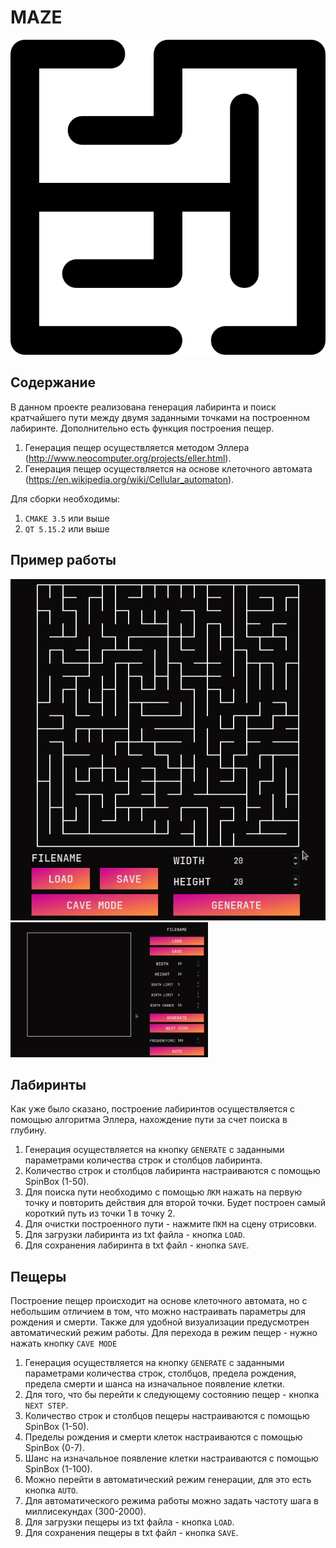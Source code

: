# MAZE

![logo](./images/icon.svg)

## Содержание 

В данном проекте реализована генерация лабиринта и поиск кратчайшего пути между двумя заданными точками на построенном 
лабиринте. Дополнительно есть функция построения пещер.

1) Генерация пещер осуществляется методом Эллера (http://www.neocomputer.org/projects/eller.html).
2) Генерация пещер осуществляется на основе клеточного автомата (https://en.wikipedia.org/wiki/Cellular_automaton).

Для сборки необходимы:

1) `CMAKE 3.5` или выше
2) `QT 5.15.2` или выше

[//]: # (path to tar.gz data)

## Пример работы

![maze](./images/maze.gif)
![cave](./images/cave.gif)

## Лабиринты

Как уже было сказано, построение лабиринтов осуществляется с помощью алгоритма Эллера, нахождение пути
за счет поиска в глубину. 

1) Генерация осуществляется на кнопку `GENERATE` с заданными параметрами количества строк и столбцов 
лабиринта.
2) Количество строк и столбцов лабиринта настраиваются с помощью SpinBox (1-50).
3) Для поиска пути необходимо с помощью `ЛКМ` нажать на первую точку и повторить действия для второй точки.
Будет построен самый короткий путь из точки 1 в точку 2.
4) Для очистки построенного пути - нажмите `ПКМ` на сцену отрисовки.
5) Для загрузки лабиринта из txt файла - кнопка `LOAD`.
6) Для сохранения лабиринта в txt файл - кнопка `SAVE`.


## Пещеры

Построение пещер происходит на основе клеточного автомата, но с небольшим отличием в том, что можно
настраивать параметры для рождения и смерти. Также для удобной визуализации предусмотрен автоматический режим работы.
Для перехода в режим пещер - нужно нажать кнопку `CAVE MODE`

1) Генерация осуществляется на кнопку `GENERATE` с заданными параметрами количества строк, столбцов, предела рождения,
предела смерти и шанса на изначальное появление клетки.
2) Для того, что бы перейти к следующему состоянию пещер - кнопка `NEXT STEP`. 
3) Количество строк и столбцов пещеры настраиваются с помощью SpinBox (1-50).
4) Пределы рождения и смерти клеток настраиваются с помощью SpinBox (0-7).
5) Шанс на изначальное появление клетки настраиваются с помощью SpinBox (1-100).
6) Можно перейти в автоматический режим генерации, для это есть кнопка `AUTO`.
7) Для автоматического режима работы можно задать частоту шага в миллисекундах (300-2000).
8) Для загрузки пещеры из txt файла - кнопка `LOAD`.
9) Для сохранения пещеры в txt файл - кнопка `SAVE`.
